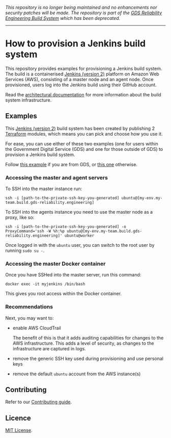 _This repository is no longer being maintained and no enhancements nor security patches will be made. The repository is part of the [GDS Reliability Engineering Build System](https://github.com/alphagov/re-build-systems) which has been deprecated._

---

# How to provision a Jenkins build system

This repository provides examples for provisioning a Jenkins build system. The build is a containerised [Jenkins (version 2)] platform on Amazon Web Services (AWS), consisting of a master node and an agent node. Once provisioned, users log into the Jenkins build using their GitHub account.

Read the [architectural documentation] for more information about the build system infrastructure.

## Examples

This [Jenkins (version 2)] build system has been created by publishing 2 [Terraform] modules, which means you can pick and choose how you use it.

For ease, you can use either of these two examples (one for users within the Government Digital Service (GDS) and one for those outside of GDS) to provision a Jenkins build system.

Follow [this example](https://github.com/alphagov/re-build-systems/tree/master/examples/gds_specific_dns_and_jenkins) if you are from GDS, or [this one](https://github.com/alphagov/re-build-systems/tree/master/examples/complete_deployment_of_dns_and_jenkins) otherwise.

### Accessing the master and agent servers

To SSH into the master instance run:
```
ssh -i [path-to-the-private-ssh-key-you-generated] ubuntu@[my-env.my-team.build.gds-reliability.engineering]
```

To SSH into the agents instance you need to use the master node as a proxy, like so:
```
ssh -i [path-to-the-private-ssh-key-you-generated] -o ProxyCommand='ssh -W %h:%p ubuntu@[my-env.my-team.build.gds-reliability.engineering]' ubuntu@worker
```

Once logged in with the `ubuntu` user, you can switch to the root user by running `sudo su -`.

### Accessing the master Docker container

Once you have SSHed into the master server, run this command:

`docker exec -it myjenkins /bin/bash`

This gives you root access within the Docker container.

### Recommendations

Next, you may want to:

* enable AWS CloudTrail

  The benefit of this is that it adds auditing capabilities for changes to the AWS infrastructure. This adds a level of security, as changes to the infrastructure are captured in logs.

* remove the generic SSH key used during provisioning and use personal keys
* remove the default `ubuntu` account from the AWS instance(s)

## Contributing

Refer to our [Contributing guide](CONTRIBUTING.md).

## Licence

[MIT License](LICENCE).

[architectural documentation]: docs/architecture/README.md
[Register a new OAuth application]: https://github.com/settings/applications/new
[Jenkins (version 2)]: https://jenkins.io/2.0/
[terraform v0.11.7]: https://www.terraform.io/downloads.html
[AWS Command Line Interface (CLI)]: https://aws.amazon.com/cli/
[Terraform]: https://www.terraform.io/intro/index.html
